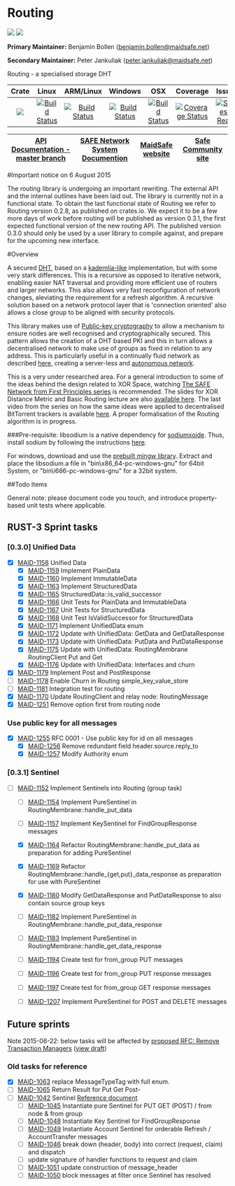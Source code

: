 # Routing
[![](https://img.shields.io/badge/Project%20SAFE-Approved-green.svg)](http://maidsafe.net/applications) [![](https://img.shields.io/badge/License-GPL3-green.svg)](https://github.com/maidsafe/routing/blob/master/COPYING)

**Primary Maintainer:**     Benjamin Bollen (benjamin.bollen@maidsafe.net)

**Secondary Maintainer:**   Peter Jankuliak (peter.jankuliak@maidsafe.net)

Routing - a specialised storage DHT

|Crate|Linux|ARM/Linux|Windows|OSX|Coverage|Issues|
|:------:|:-------:|:-------:|:-------:|:-------:|:-------:|:-------:|
|[![](http://meritbadge.herokuapp.com/routing)](https://crates.io/crates/routing)|[![Build Status](https://travis-ci.org/maidsafe/routing.svg?branch=master)](https://travis-ci.org/maidsafe/routing)|[![Build Status](http://ci.maidsafe.net:8080/buildStatus/icon?job=routing_arm_status_badge)](http://ci.maidsafe.net:8080/job/routing_arm_status_badge/)|[![Build Status](http://ci.maidsafe.net:8080/buildStatus/icon?job=routing_win64_status_badge)](http://ci.maidsafe.net:8080/job/routing_win64_status_badge/)|[![Build Status](http://ci.maidsafe.net:8080/buildStatus/icon?job=routing_osx_status_badge)](http://ci.maidsafe.net:8080/job/routing_osx_status_badge/)|[![Coverage Status](https://coveralls.io/repos/maidsafe/routing/badge.svg)](https://coveralls.io/r/maidsafe/routing)|[![Stories in Ready](https://badge.waffle.io/maidsafe/routing.png?label=ready&title=Ready)](https://waffle.io/maidsafe/routing)

| [API Documentation - master branch](http://maidsafe.net/routing/master/) | [SAFE Network System Documention](http://systemdocs.maidsafe.net) | [MaidSafe website](http://maidsafe.net) | [Safe Community site](https://forum.safenetwork.io) |
|:------:|:-------:|:-------:|:-------:|

#Important notice on 6 August 2015

The routing library is undergoing an important rewriting.  The external API and the internal outlines have been laid out.  The library is currently not in a functional state.  To obtain the last functional state of Routing we refer to Routing version 0.2.8, as published on crates.io.  We expect it to be a few more days of work before routing will be published as version 0.3.1, the first expected functional version of the new routing API. The published version 0.3.0 should only be used by a user library to compile against, and prepare for the upcoming new interface.

#Overview

A secured [DHT](http://en.wikipedia.org/wiki/Distributed_hash_table), based on a [kademlia-like](http://en.wikipedia.org/wiki/Kademlia) implementation, but with some very stark differences. This is a recursive as opposed to iterative network, enabling easier NAT traversal and providing more efficient use of routers and larger networks. This also allows very fast reconfiguration of network changes, aleviating the requirement for a refresh algorithm. A recursive solution based on a network protocol layer that is 'connection oriented' also allows a close group to be aligned with security protocols.

This library makes use of [Public-key cryptography](http://en.wikipedia.org/wiki/Public-key_cryptography) to allow a mechanism to ensure nodes are well recognised and cryptographically secured. This pattern
allows the creation of a DHT based PKI and this in turn allows a decentralised network to make use of groups as fixed in relation to any address. This is particularly useful in a continually fluid network as described [here,](http://maidsafe.net/Whitepapers/pdf/MaidSafeDistributedHashTable.pdf) creating a server-less and [autonomous network](http://maidsafe.net/docs/SAFEnetwork.pdf).

This is a very under researched area. For a general introduction to some of the ideas behind the design related to XOR Space, watching [The SAFE Network from First Principles series](https://www.youtube.com/watch?v=Lr9FJRDcNzk&list=PLiYqQVdgdw_sSDkdIZzDRQR9xZlsukIxD) is recommended. The slides for XOR Distance Metric and Basic Routing lecture are also [available here](http://ericklavoie.com/talks/safenetwork/1-xor-routing.pdf). The last video from the series on how the same ideas were applied to decentralised BitTorrent trackers is available [here](https://www.youtube.com/watch?v=YFV908uoLPY). A proper formalisation of the Routing algorithm is in progress.


###Pre-requisite:
libsodium is a native dependency for [sodiumxoide](https://github.com/dnaq/sodiumoxide). Thus, install sodium by following the instructions [here](http://doc.libsodium.org/installation/index.html).

For windows, download and use the [prebuilt mingw library](https://download.libsodium.org/libsodium/releases/libsodium-1.0.2-mingw.tar.gz).
Extract and place the libsodium.a file in "bin\x86_64-pc-windows-gnu" for 64bit System, or "bin\i686-pc-windows-gnu" for a 32bit system.

##Todo Items

General note: please document code you touch, and introduce property-based unit tests where applicable.

## RUST-3 Sprint tasks

### [0.3.0] Unified Data
- [x] [MAID-1158](https://maidsafe.atlassian.net/browse/MAID-1158) Unified Data
    - [x] [MAID-1159](https://maidsafe.atlassian.net/browse/MAID-1159) Implement PlainData
    - [x] [MAID-1160](https://maidsafe.atlassian.net/browse/MAID-1160) Implement ImmutableData
    - [x] [MAID-1163](https://maidsafe.atlassian.net/browse/MAID-1163) Implement StructuredData
    - [x] [MAID-1165](https://maidsafe.atlassian.net/browse/MAID-1165) StructuredData::is_valid_successor
    - [x] [MAID-1166](https://maidsafe.atlassian.net/browse/MAID-1166) Unit Tests for PlainData and ImmutableData
    - [x] [MAID-1167](https://maidsafe.atlassian.net/browse/MAID-1167) Unit Tests for StructuredData
    - [x] [MAID-1168](https://maidsafe.atlassian.net/browse/MAID-1168) Unit Test IsValidSuccessor for StructuredData
    - [x] [MAID-1171](https://maidsafe.atlassian.net/browse/MAID-1171) Implement UnifiedData enum
    - [x] [MAID-1172](https://maidsafe.atlassian.net/browse/MAID-1172) Update with UnifiedData: GetData and GetDataResponse
    - [x] [MAID-1173](https://maidsafe.atlassian.net/browse/MAID-1173) Update with UnifiedData: PutData and PutDataResponse
    - [x] [MAID-1175](https://maidsafe.atlassian.net/browse/MAID-1175) Update with UnifiedData: RoutingMembrane RoutingClient Put and Get
    - [x] [MAID-1176](https://maidsafe.atlassian.net/browse/MAID-1176) Update with UnifiedData: Interfaces and churn
- [x] [MAID-1179](https://maidsafe.atlassian.net/browse/MAID-1179) Implement Post and PostResponse
- [ ] [MAID-1178](https://maidsafe.atlassian.net/browse/MAID-1178) Enable Churn in Routing simple_key_value_store
- [ ] [MAID-1181](https://maidsafe.atlassian.net/browse/MAID-1181) Integration test for routing
- [x] [MAID-1170](https://maidsafe.atlassian.net/browse/MAID-1170) Update RoutingClient and relay node: RoutingMessage
- [x] [MAID-1251](https://maidsafe.atlassian.net/browse/MAID-1251) Remove option first from routing node

### Use public key for all messages
- [x] [MAID-1255](https://maidsafe.atlassian.net/browse/MAID-1255) RFC 0001 - Use public key for id on all messages
    - [x] [MAID-1256](https://maidsafe.atlassian.net/browse/MAID-1256) Remove redundant field header.source.reply_to
    - [x] [MAID-1257](https://maidsafe.atlassian.net/browse/MAID-1257) Modify Authority enum

### [0.3.1] Sentinel
- [ ] [MAID-1152](https://maidsafe.atlassian.net/browse/MAID-1152) Implement Sentinels into Routing (group task)
    - [ ] [MAID-1154](https://maidsafe.atlassian.net/browse/MAID-1154) Implement PureSentinel in RoutingMembrane::handle_put_data
    - [ ] [MAID-1157](https://maidsafe.atlassian.net/browse/MAID-1157) Implement KeySentinel for FindGroupResponse messages
    - [x] [MAID-1164](https://maidsafe.atlassian.net/browse/MAID-1164) Refactor RoutingMembrane::handle_put_data as preparation for adding PureSentinel
    - [x] [MAID-1169](https://maidsafe.atlassian.net/browse/MAID-1169) Refactor RoutingMembrane::handle_{get,put}_data_response as preparation for use with PureSentinel
    - [x] [MAID-1180](https://maidsafe.atlassian.net/browse/MAID-1180) Modify GetDataResponse and PutDataResponse to also contain source group keys
    - [ ] [MAID-1182](https://maidsafe.atlassian.net/browse/MAID-1182) Implement PureSentinel in RoutingMembrane::handle_put_data_response
    - [ ] [MAID-1183](https://maidsafe.atlassian.net/browse/MAID-1183) Implement PureSentinel in RoutingMembrane::handle_get_data_response
    - [ ] [MAID-1194](https://maidsafe.atlassian.net/browse/MAID-1194) Create test for from_group PUT messages
    - [ ] [MAID-1196](https://maidsafe.atlassian.net/browse/MAID-1196) Create test for from_group PUT response messages
    - [ ] [MAID-1197](https://maidsafe.atlassian.net/browse/MAID-1197) Create test for from_group GET response messages
    - [ ] [MAID-1207](https://maidsafe.atlassian.net/browse/MAID-1207) Implement PureSentinel for POST and DELETE messages


## Future sprints

Note 2015-06-22: below tasks will be affected by [proposed RFC: Remove Transaction Managers](https://github.com/maidsafe/rfcs/pull/1) ([view draft](https://github.com/dirvine/rfcs/blob/master/proposed/0000-Remove-Transaction-Managers.md))

### Old tasks for reference
- [x] [MAID-1063](https://maidsafe.atlassian.net/browse/MAID-1063) replace MessageTypeTag with full enum.
- [ ] [MAID-1065](https://maidsafe.atlassian.net/browse/MAID-1065) Return Result for Put Get Post-
- [ ] [MAID-1042](https://maidsafe.atlassian.net/browse/MAID-1042) Sentinel [Reference document](https://docs.google.com/document/d/1-x7pCq_YXm-P5xDi7y8UIYDbheVwJ10Q80FzgtnMD8A/edit?usp=sharing)
    - [ ] [MAID-1045](https://maidsafe.atlassian.net/browse/MAID-1045) Instantiate pure Sentinel for PUT GET (POST) / from node & from group
    - [ ] [MAID-1048](https://maidsafe.atlassian.net/browse/MAID-1048) Instantiate Key Sentinel for FindGroupResponse
    - [ ] [MAID-1049](https://maidsafe.atlassian.net/browse/MAID-1049) Instantiate Account Sentinel for orderable Refresh / AccountTransfer messages
    - [ ] [MAID-1046](https://maidsafe.atlassian.net/browse/MAID-1046) break down (header, body) into correct (request, claim) and dispatch
    - [ ]  update signature of handler functions to request and claim
    - [ ] [MAID-1051](https://maidsafe.atlassian.net/browse/MAID-1051) update construction of message_header
    - [ ] [MAID-1050](https://maidsafe.atlassian.net/browse/MAID-1050) block messages at filter once Sentinel has resolved
